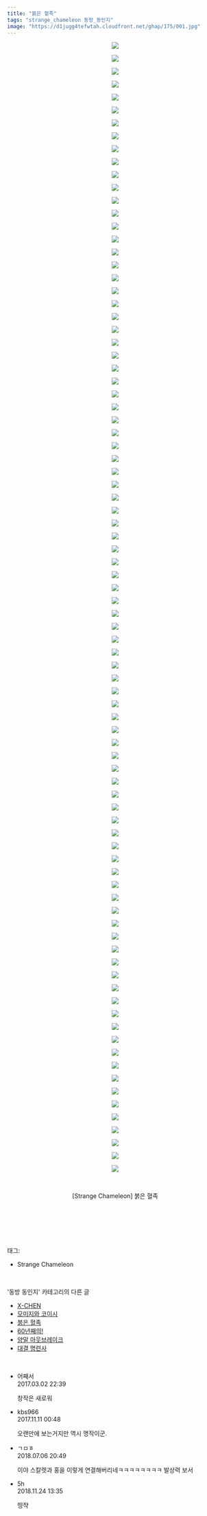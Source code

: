 ```yaml
---
title: "붉은 혈족"
tags: "strange_chameleon 동방_동인지"
image: "https://d1jugg4tefwtah.cloudfront.net/ghap/175/001.jpg"
---
```

<div class="article">
<p style="text-align: center; clear: none; float: none;"><img src="{{ site.imgserver11 }}/ghap/175/001.jpg"/></p>
<p style="text-align: center; clear: none; float: none;"><img src="{{ site.imgserver11 }}/ghap/175/002.jpg"/></p>
<p style="text-align: center; clear: none; float: none;"><img src="{{ site.imgserver11 }}/ghap/175/003.jpg"/></p>
<p style="text-align: center; clear: none; float: none;"><img src="{{ site.imgserver11 }}/ghap/175/004.jpg"/></p>
<p style="text-align: center; clear: none; float: none;"><img src="{{ site.imgserver11 }}/ghap/175/005.jpg"/></p>
<p style="text-align: center; clear: none; float: none;"><img src="{{ site.imgserver11 }}/ghap/175/006.jpg"/></p>
<p style="text-align: center; clear: none; float: none;"><img src="{{ site.imgserver11 }}/ghap/175/007.jpg"/></p>
<p style="text-align: center; clear: none; float: none;"><img src="{{ site.imgserver11 }}/ghap/175/008.jpg"/></p>
<p style="text-align: center; clear: none; float: none;"><img src="{{ site.imgserver11 }}/ghap/175/009.jpg"/></p>
<p style="text-align: center; clear: none; float: none;"><img src="{{ site.imgserver11 }}/ghap/175/010.jpg"/></p>
<p style="text-align: center; clear: none; float: none;"><img src="{{ site.imgserver11 }}/ghap/175/011.jpg"/></p>
<p style="text-align: center; clear: none; float: none;"><img src="{{ site.imgserver11 }}/ghap/175/012.jpg"/></p>
<p style="text-align: center; clear: none; float: none;"><img src="{{ site.imgserver11 }}/ghap/175/013.jpg"/></p>
<p style="text-align: center; clear: none; float: none;"><img src="{{ site.imgserver11 }}/ghap/175/014.jpg"/></p>
<p style="text-align: center; clear: none; float: none;"><img src="{{ site.imgserver11 }}/ghap/175/015.jpg"/></p>
<p style="text-align: center; clear: none; float: none;"><img src="{{ site.imgserver11 }}/ghap/175/016.jpg"/></p>
<p style="text-align: center; clear: none; float: none;"><img src="{{ site.imgserver11 }}/ghap/175/017.jpg"/></p>
<p style="text-align: center; clear: none; float: none;"><img src="{{ site.imgserver11 }}/ghap/175/018.jpg"/></p>
<p style="text-align: center; clear: none; float: none;"><img src="{{ site.imgserver11 }}/ghap/175/019.jpg"/></p>
<p style="text-align: center; clear: none; float: none;"><img src="{{ site.imgserver11 }}/ghap/175/020.jpg"/></p>
<p style="text-align: center; clear: none; float: none;"><img src="{{ site.imgserver11 }}/ghap/175/021.jpg"/></p>
<p style="text-align: center; clear: none; float: none;"><img src="{{ site.imgserver11 }}/ghap/175/022.jpg"/></p>
<p style="text-align: center; clear: none; float: none;"><img src="{{ site.imgserver11 }}/ghap/175/023.jpg"/></p>
<p style="text-align: center; clear: none; float: none;"><img src="{{ site.imgserver11 }}/ghap/175/024.jpg"/></p>
<p style="text-align: center; clear: none; float: none;"><img src="{{ site.imgserver11 }}/ghap/175/025.jpg"/></p>
<p style="text-align: center; clear: none; float: none;"><img src="{{ site.imgserver11 }}/ghap/175/026.jpg"/></p>
<p style="text-align: center; clear: none; float: none;"><img src="{{ site.imgserver11 }}/ghap/175/027.jpg"/></p>
<p style="text-align: center; clear: none; float: none;"><img src="{{ site.imgserver11 }}/ghap/175/028.jpg"/></p>
<p style="text-align: center; clear: none; float: none;"><img src="{{ site.imgserver11 }}/ghap/175/029.jpg"/></p>
<p style="text-align: center; clear: none; float: none;"><img src="{{ site.imgserver11 }}/ghap/175/030.jpg"/></p>
<p style="text-align: center; clear: none; float: none;"><img src="{{ site.imgserver11 }}/ghap/175/031.jpg"/></p>
<p style="text-align: center; clear: none; float: none;"><img src="{{ site.imgserver11 }}/ghap/175/032.jpg"/></p>
<p style="text-align: center; clear: none; float: none;"><img src="{{ site.imgserver11 }}/ghap/175/033.jpg"/></p>
<p style="text-align: center; clear: none; float: none;"><img src="{{ site.imgserver11 }}/ghap/175/034.jpg"/></p>
<p style="text-align: center; clear: none; float: none;"><img src="{{ site.imgserver11 }}/ghap/175/035.jpg"/></p>
<p style="text-align: center; clear: none; float: none;"><img src="{{ site.imgserver11 }}/ghap/175/036.jpg"/></p>
<p style="text-align: center; clear: none; float: none;"><img src="{{ site.imgserver11 }}/ghap/175/037.jpg"/></p>
<p style="text-align: center; clear: none; float: none;"><img src="{{ site.imgserver11 }}/ghap/175/038.jpg"/></p>
<p style="text-align: center; clear: none; float: none;"><img src="{{ site.imgserver11 }}/ghap/175/039.jpg"/></p>
<p style="text-align: center; clear: none; float: none;"><img src="{{ site.imgserver11 }}/ghap/175/040.jpg"/></p>
<p style="text-align: center; clear: none; float: none;"><img src="{{ site.imgserver11 }}/ghap/175/041.jpg"/></p>
<p style="text-align: center; clear: none; float: none;"><img src="{{ site.imgserver11 }}/ghap/175/042.jpg"/></p>
<p style="text-align: center; clear: none; float: none;"><img src="{{ site.imgserver11 }}/ghap/175/043.jpg"/></p>
<p style="text-align: center; clear: none; float: none;"><img src="{{ site.imgserver11 }}/ghap/175/044.jpg"/></p>
<p style="text-align: center; clear: none; float: none;"><img src="{{ site.imgserver11 }}/ghap/175/045.jpg"/></p>
<p style="text-align: center; clear: none; float: none;"><img src="{{ site.imgserver11 }}/ghap/175/046.jpg"/></p>
<p style="text-align: center; clear: none; float: none;"><img src="{{ site.imgserver11 }}/ghap/175/047.jpg"/></p>
<p style="text-align: center; clear: none; float: none;"><img src="{{ site.imgserver11 }}/ghap/175/048.jpg"/></p>
<p style="text-align: center; clear: none; float: none;"><img src="{{ site.imgserver11 }}/ghap/175/049.jpg"/></p>
<p style="text-align: center; clear: none; float: none;"><img src="{{ site.imgserver11 }}/ghap/175/050.jpg"/></p>
<p style="text-align: center; clear: none; float: none;"><img src="{{ site.imgserver11 }}/ghap/175/051.jpg"/></p>
<p style="text-align: center; clear: none; float: none;"><img src="{{ site.imgserver11 }}/ghap/175/052.jpg"/></p>
<p style="text-align: center; clear: none; float: none;"><img src="{{ site.imgserver11 }}/ghap/175/053.jpg"/></p>
<p style="text-align: center; clear: none; float: none;"><img src="{{ site.imgserver11 }}/ghap/175/054.jpg"/></p>
<p style="text-align: center; clear: none; float: none;"><img src="{{ site.imgserver11 }}/ghap/175/055.jpg"/></p>
<p style="text-align: center; clear: none; float: none;"><img src="{{ site.imgserver11 }}/ghap/175/056.jpg"/></p>
<p style="text-align: center; clear: none; float: none;"><img src="{{ site.imgserver11 }}/ghap/175/057.jpg"/></p>
<p style="text-align: center; clear: none; float: none;"><img src="{{ site.imgserver11 }}/ghap/175/058.jpg"/></p>
<p style="text-align: center; clear: none; float: none;"><img src="{{ site.imgserver11 }}/ghap/175/059.jpg"/></p>
<p style="text-align: center; clear: none; float: none;"><img src="{{ site.imgserver11 }}/ghap/175/060.jpg"/></p>
<p style="text-align: center; clear: none; float: none;"><img src="{{ site.imgserver11 }}/ghap/175/061.jpg"/></p>
<p style="text-align: center; clear: none; float: none;"><img src="{{ site.imgserver11 }}/ghap/175/062.jpg"/></p>
<p style="text-align: center; clear: none; float: none;"><img src="{{ site.imgserver11 }}/ghap/175/063.jpg"/></p>
<p style="text-align: center; clear: none; float: none;"><img src="{{ site.imgserver11 }}/ghap/175/064.jpg"/></p>
<p style="text-align: center; clear: none; float: none;"><img src="{{ site.imgserver11 }}/ghap/175/065.jpg"/></p>
<p style="text-align: center; clear: none; float: none;"><img src="{{ site.imgserver11 }}/ghap/175/066.jpg"/></p>
<p style="text-align: center; clear: none; float: none;"><img src="{{ site.imgserver11 }}/ghap/175/067.jpg"/></p>
<p style="text-align: center; clear: none; float: none;"><img src="{{ site.imgserver11 }}/ghap/175/068.jpg"/></p>
<p style="text-align: center; clear: none; float: none;"><img src="{{ site.imgserver11 }}/ghap/175/069.jpg"/></p>
<p style="text-align: center; clear: none; float: none;"><img src="{{ site.imgserver11 }}/ghap/175/070.jpg"/></p>
<p style="text-align: center; clear: none; float: none;"><img src="{{ site.imgserver11 }}/ghap/175/071.jpg"/></p>
<p style="text-align: center; clear: none; float: none;"><img src="{{ site.imgserver11 }}/ghap/175/072.jpg"/></p>
<p style="text-align: center; clear: none; float: none;"><img src="{{ site.imgserver11 }}/ghap/175/073.jpg"/></p>
<p style="text-align: center; clear: none; float: none;"><img src="{{ site.imgserver11 }}/ghap/175/074.jpg"/></p>
<p style="text-align: center; clear: none; float: none;"><img src="{{ site.imgserver11 }}/ghap/175/075.jpg"/></p>
<p style="text-align: center; clear: none; float: none;"><img src="{{ site.imgserver11 }}/ghap/175/076.jpg"/></p>
<p style="text-align: center; clear: none; float: none;"><img src="{{ site.imgserver11 }}/ghap/175/077.jpg"/></p>
<p style="text-align: center; clear: none; float: none;"><img src="{{ site.imgserver11 }}/ghap/175/078.jpg"/></p>
<p style="text-align: center; clear: none; float: none;"><img src="{{ site.imgserver11 }}/ghap/175/079.jpg"/></p>
<p style="text-align: center; clear: none; float: none;"><img src="{{ site.imgserver11 }}/ghap/175/080.jpg"/></p>
<p style="text-align: center; clear: none; float: none;"><img src="{{ site.imgserver11 }}/ghap/175/081.jpg"/></p>
<p style="text-align: center; clear: none; float: none;"><img src="{{ site.imgserver11 }}/ghap/175/082.jpg"/></p>
<p style="text-align: center; clear: none; float: none;"><img src="{{ site.imgserver11 }}/ghap/175/083.jpg"/></p>
<p style="text-align: center; clear: none; float: none;"><img src="{{ site.imgserver11 }}/ghap/175/084.jpg"/></p>
<p style="text-align: center; clear: none; float: none;"><img src="{{ site.imgserver11 }}/ghap/175/085.jpg"/></p>
<p style="text-align: center; clear: none; float: none;"><img src="{{ site.imgserver11 }}/ghap/175/086.jpg"/></p>
<p style="text-align: center; clear: none; float: none;"><img src="{{ site.imgserver11 }}/ghap/175/087.jpg"/></p>
<p style="text-align: center; clear: none; float: none;"><img src="{{ site.imgserver11 }}/ghap/175/088.jpg"/></p>
<p style="text-align: center; clear: none; float: none;"><br/></p>
<p style="text-align: center; clear: none; float: none;">[Strange Chameleon] 붉은 혈족</p>
<p style="text-align: center; clear: none; float: none;"><br/></p>
<p><br/></p>
</div><br/>
<div class="tagTrail">
<p>태그: </p>
<ul>
<li>Strange Chameleon</li>
</ul>
</div><br/>
<div class="another">
<p>'동방 동인지' 카테고리의 다른 글</p>
<ul>
<li><a href="/ghap_177">X-CHEN</a></li>
<li><a href="/ghap_176">모미지와 코이시</a></li>
<li><a href="/ghap_175">붉은 혈족</a></li>
<li><a href="/ghap_174">60년째의!</a></li>
<li><a href="/ghap_173">양말 아웃브레이크</a></li>
<li><a href="/ghap_172">대결 명련사</a></li>
</ul>
</div><br/>
<div class="cb_module cb_fluid">
<div class="cb_wrt cb_profile">
<div class="comment">
<ul>
<li class="cb_thumb_off" id="comment14929762">
<div class="cb_comment_area">
<div class="cb_info_area">
<div class="cb_section">
<span class="cb_nick_name">어째서</span>
</div>
<div class="cb_section">
<span class="cb_date">2017.03.02 22:39 </span>
</div>
</div>
<div class="cb_dsc_comment">
<p class="cb_dsc">
											창작은 새로워
										</p>
</div>
</div></li>
<li class="cb_thumb_off" id="comment15126941">
<div class="cb_comment_area">
<div class="cb_info_area">
<div class="cb_section">
<span class="cb_nick_name">kbs966</span>
</div>
<div class="cb_section">
<span class="cb_date">2017.11.11 00:48 </span>
</div>
</div>
<div class="cb_dsc_comment">
<p class="cb_dsc">
											오랜만에 보는거지만 역시 명작이군.
										</p>
</div>
</div></li>
<li class="cb_thumb_off" id="comment15281647">
<div class="cb_comment_area">
<div class="cb_info_area">
<div class="cb_section">
<span class="cb_nick_name">ㄱㅁㅎ</span>
</div>
<div class="cb_section">
<span class="cb_date">2018.07.06 20:49 </span>
</div>
</div>
<div class="cb_dsc_comment">
<p class="cb_dsc">
											이야 스칼렛과 홍을 이렇게 연결해버리네ㅋㅋㅋㅋㅋㅋㅋㅋ 발상력 보서
										</p>
</div>
</div></li>
<li class="cb_thumb_off" id="comment15377791">
<div class="cb_comment_area">
<div class="cb_info_area">
<div class="cb_section">
<span class="cb_nick_name">5h</span>
</div>
<div class="cb_section">
<span class="cb_date">2018.11.24 13:35 </span>
</div>
</div>
<div class="cb_dsc_comment">
<p class="cb_dsc">
											띵쟉<br/>
</p>
</div>
</div></li>
</ul>
</div>
</div><!-- commentList close -->
</div><br/>
